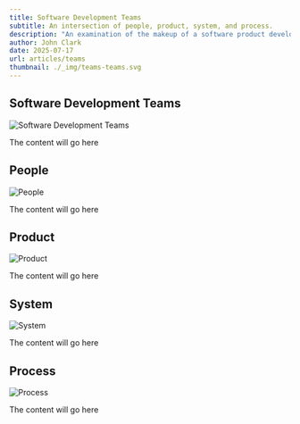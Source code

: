 ```yaml
---
title: Software Development Teams
subtitle: An intersection of people, product, system, and process.
description: "An examination of the makeup of a software product development team. More specifically, how a software development team is composed of people, product, system, and process. Also includes some considerations for each component."
author: John Clark
date: 2025-07-17
url: articles/teams
thumbnail: ./_img/teams-teams.svg
---
```

## Software Development Teams

<div class="portrait">

![Software Development Teams](./_img/teams-teams.svg)

The content will go here

</div>

## People

<div class="portrait">

![People](./_img/teams-people.svg)

The content will go here

</div>

## Product

<div class="portrait">

![Product](./_img/teams-product.svg)

The content will go here

</div>

## System

<div class="portrait">

![System](./_img/teams-system.svg)

The content will go here

</div>

## Process

<div class="portrait">

![Process](./_img/teams-process.svg)

The content will go here

</div>